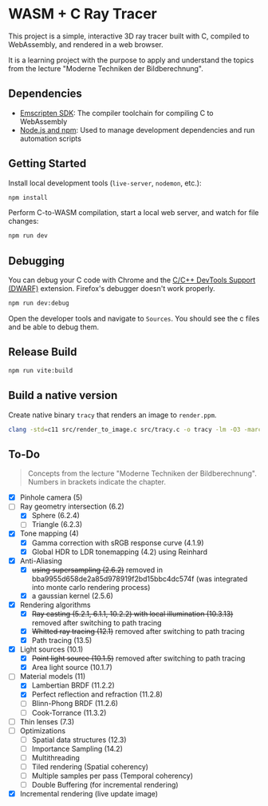 # WASM + C Ray Tracer

This project is a simple, interactive 3D ray tracer built with C, compiled to WebAssembly, and rendered in a web browser.

It is a learning project with the purpose to apply and understand the topics from the lecture "Moderne Techniken der Bildberechnung".

## Dependencies

- [Emscripten SDK](https://emscripten.org/docs/getting_started/downloads.html): The compiler toolchain for compiling C to WebAssembly
- [Node.js and npm](https://nodejs.org/): Used to manage development dependencies and run automation scripts

## Getting Started

Install local development tools (`live-server`, `nodemon`, etc.):

```bash
npm install
```

Perform C-to-WASM compilation, start a local web server, and watch for file changes:

```bash
npm run dev
```

## Debugging

You can debug your C code with Chrome and the [C/C++ DevTools Support (DWARF)](https://chromewebstore.google.com/detail/cc++-devtools-support-dwa/pdcpmagijalfljmkmjngeonclgbbannb) extension. Firefox's debugger doesn't work properly.

```bash
npm run dev:debug
```

Open the developer tools and navigate to `Sources`. You should see the c files and be able to debug them.

## Release Build

```bash
npm run vite:build
```

## Build a native version

Create native binary `tracy` that renders an image to `render.ppm`.

```bash
clang -std=c11 src/render_to_image.c src/tracy.c -o tracy -lm -O3 -march=native -flto
```

## To-Do

> Concepts from the lecture "Moderne Techniken der Bildberechnung". Numbers in brackets indicate the chapter.

- [x] Pinhole camera (5)
- [ ] Ray geometry intersection (6.2)
  - [x] Sphere (6.2.4)
  - [ ] Triangle (6.2.3)
- [x] Tone mapping (4)
  - [x] Gamma correction with sRGB response curve (4.1.9)
  - [x] Global HDR to LDR tonemapping (4.2) using Reinhard
- [x] Anti-Aliasing
  - [x] ~~using supersampling (2.6.2)~~ removed in bba9955d658de2a85d978919f2bd15bbc4dc574f (was integrated into monte carlo rendering process)
  - [x] a gaussian kernel (2.5.6)
- [x] Rendering algorithms
  - [x] ~~Ray casting (5.2.1, 6.1.1, 10.2.2) with local illumination (10.3.13)~~ removed after switching to path tracing
  - [x] ~~Whitted ray tracing (12.1)~~ removed after switching to path tracing
  - [x] Path tracing (13.5)
- [x] Light sources (10.1)
  - [x] ~~Point light source (10.1.5)~~ removed after switching to path tracing
  - [x] Area light source (10.1.7)
- [ ] Material models (11)
  - [x] Lambertian BRDF (11.2.2)
  - [x] Perfect reflection and refraction (11.2.8)
  - [ ] Blinn-Phong BRDF (11.2.6)
  - [ ] Cook-Torrance (11.3.2)
- [ ] Thin lenses (7.3)
- [ ] Optimizations
  - [ ] Spatial data structures (12.3)
  - [ ] Importance Sampling (14.2)
  - [ ] Multithreading
  - [ ] Tiled rendering (Spatial coherency)
  - [ ] Multiple samples per pass (Temporal coherency)
  - [ ] Double Buffering (for incremental rendering)
- [x] Incremental rendering (live update image)
